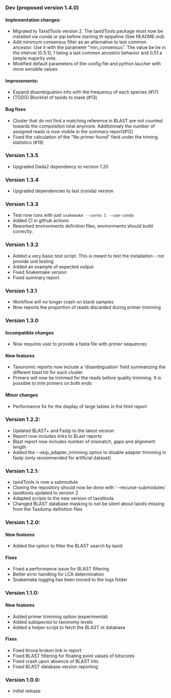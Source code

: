 ### Dev (proposed version 1.4.0)

#### Implementation changes:

* Migrated to TaxidTools version 2. The taxidTools package must now be installed via conda or pip before starting th epipeline (See README.md).
* Add minimum consensus filter as an alternative to last common ancestor. Use it with the parameter "min_consensus". The value be be in the interval (0.5;1], 1 being a last common ancestro behavior and 0.51 a simple majority vote.
* Modified default parameters of the config file and python laucher with more sensible values

#### Improvements:
* Expand disambiguation info with the frequency of each species (#17)
* (TODO) Blocklist of taxids to mask (#13)

#### Bug fixes
* Cluster that do not find a matching reference in BLAST are not counted towards the compoisiton total anymore. Additionnaly the number of assigned reads is now visible in the summary report(#12)
* Fixed the calculation of the "No primer found" field under the triming statistics (#19)

### Version 1.3.5

* Upgraded Dada2 dependency to version 1.20

### Version 1.3.4

* Upgraded dependencies to last (conda) version

### Version 1.3.3

* Test now runs with just `snakemake --cores 1 --use-conda`
* Added CI in github actions
* Reworked environments definition files, environments should build correctly.

### Version 1.3.2

* Added a very basic test script. This is meant to test the installation - not provide unit testing
* Added an example of expected output
* Fixed Snakemake version
* Fixed summary report

### Version 1.3.1

* Workflow will no longer crash on blank samples
* Now reports the proportion of reads discarded during primer trimming

### Version 1.3.0

#### Incompatible changes

* Now requires user to provide a fasta file with primer sequences

#### New features

* Taxonomic reports now include a 'disambiguation' field summarizing the different blast hit for each cluster
* Primers will now be trimmed for the reads before quality trimming. It is possible to trim primers on both ends

#### Minor changes

* Performance fix for the display of large tables in the html report

### Version 1.2.2:

* Updated BLAST+ and Fastp to the latest version
* Report now includes links to BLast reports
* Blast report now includes number of mismatch, gaps and alignment length
* Added the --skip_adapter_trimming option to disable adapter trimming in fastp (only recommended for artificial dataset)

### Version 1.2.1:

* taxidTools is now a submodule
* Cloning the repository should now be done with '--recurse-submodules'
* taxidtools updated to version 2
* Adapted scripts to the new version of taxidtools
* Changed BLAST database masking to not be silent about taxids missing from the Taxdump definition files

### Version 1.2.0:

#### New features

* Added the option to filter the BLAST search by taxid

#### Fixes

* Fixed a performance issue for BLAST filtering
* Better error handling for LCA determination
* Snakemake logging has been moved to the logs folder

### Version 1.1.0:

#### New features

* Added primer trimming option (experimental)
* Added subspecies to taxonomy levels
* Added a helper script to fetch the BLAST nt database

#### Fixes

* Fixed Krona broken link in report
* Fixed BLAST filtering for floating point values of bitscores
* Fixed crash upon absence of BLAST hits
* Fixed BLAST database version reporting

### Version 1.0.0:

* initial release
